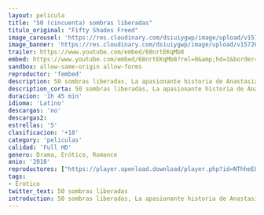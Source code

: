 ```yaml
---
layout: pelicula
title: "50 (cincuenta) sombras liberadas"
titulo_original: "Fifty Shades Freed"
image_carousel: 'https://res.cloudinary.com/dsiuiygwp/image/upload/v1572658295/50-sombras-min_1_mdrp5f.jpg'
image_banner: 'https://res.cloudinary.com/dsiuiygwp/image/upload/v1572658300/50-sombras-min_q4uelq.jpg'
trailer: https://www.youtube.com/embed/68nrtEKqMb8
embed: https://www.youtube.com/embed/68nrtEKqMb8?rel=0&amp;hd=1&border=0&wmode=opaque&enablejsapi=1&modestbranding=1&controls=1&showinfo=1
sandbox: allow-same-origin allow-forms
reproductor: 'fembed'
description: 50 sombras liberadas, La apasionante historia de Anastasia Steele y Christian Grey continúa en ‘Cincuenta sombras liberadas’. Anna y Christian por fin se han casado y ambos se disponen a vivir una apacible y romántica luna de miel en Europa. Pero no todo será tan idílico como ambos tenían planeado. Mientras se encuentran en Europa, les empiezan a llegar noticias de extraños incidentes ocurridos en las propiedades de Grey, ante lo que Christian comenzará a temer por la seguridad de su familia. Además, Christian se sentirá enojado por ciertos comportamientos de Ana durante su viaje, castigándola y dejándola varias marcas en su cuerpo que le harán revolverse la conciencia. Por su parte, Ana se reserva un gran secreto que no será de ningún agrado para Grey. Tercera y última entrega de la saga ‘Cincuenta sombras’, nuevamente protagonizada por Dakota Johnson y Jamie Dornan y dirigida por James Foley bajo la producción de Universal Pictures y de la propia escritora de las novelas, E.L. James.
description_corta: 50 sombras liberadas, La apasionante historia de Anastasia Steele y Christian Grey continúa en ‘Cincuenta sombras liberadas’. Anna y Christian por fin se han casado y ambos se disponen a vivir una apacible y romántica luna de miel en Europa. Pero no
duracion: '1h 45 min'
idioma: 'Latino'
descargas: 'no'
descargas2:
estrellas: '5'
clasificacion: '+18'
category: 'peliculas'
calidad: 'Full HD'
genero: Drama, Erótico, Romance
anio: '2018'
reproductores: ["https://player.openload.download/player.php?id=NThheE8vVlFPWUVQaGo2Y0JxclF0am9NZHV2ME1ubmJ0d0h0WStlQm4zSXh3aGd6aUJRTW4wdGQweXVIOVA5TkdETzdlTmQ4UHJ4N3g2Z3hmK3EwSXc9PQ","https://animekao.club/kaodrive/embed.php?data=mg3fsbn53gr8p2yCHOvkoep7VLP7wym7FsyPb+8JhT5mNSPr9r0uD5nwo7isFLv+S9fQA5kbMXu8mRPGW/++LHxPKg4S+sjYZxO/rtNGjJJ6hvkoEJ4tjGkc+P8k4KZK8FY2IUYvU3om34iGe+Un+mBzA0fH/1LudpSBuvhvSNWPLxLLSFPM1kw5qnMiFmq7KjlJLx8cwdusjTpVPZbi+NWHn2ZcxKlC5xS6zyWZ9C7cG9qcYzlB7XvvkamlatCdY0/TOtJLxJTVSM5RkiSjlnWvTC6T70M9vKWlLhAtXre6xu+Q9zyUzsuc0xkaEVEh0QoF4BQ9/UJx3yuwUG8skLpjpBPn8iWsszLDIu7Z6NRRs+gVN/4K67MpwEMspyW7CCXVSrqJx3EZXtJcuAblwQ==","https://api.cuevana3.io/rr/gd.php?h=ek5lbm9xYWNrS0xJMVp5b21KREk0dFBLbjVkaHhkRGdrOG1jbnBpUnhhS1ZrNENVaGM2bTN0U3luR1dvdVk2Z3pKcU1oS2JPMWRqUDNheDBlTWZVcFptU3FadVkyUT09","https://api.cuevana3.io/stream/index.php?file=ek5lbm9xYWNrS0xJMVp5b21KREk0dFBLbjVkaHhkRGdrOG1jbnBpUnhhS1ZrNENVaGM2bTN0U3luR1dvdVk2Z3pKcU1oS2JPMWRqUDNheDBlTWZVcFptU3FadVkyYURhMDlLYW5walN5ZUxZMHFadnJNZlU","https://api.cuevana3.io/olpremium/gd.php?file=ek5lbm9xYWNrS0xNejZabVlkSFIyTkxQb3BPWDB0UFkwY3lvbjJIRjBPQ1QwNStUck1mVG9kVExvM0djeHA3VnFybXRscUdvMWRXNHRZbU1lYXVUeDg2cGpKVmp4cXpBejYxcGpHYXN5Y3lVeTU1L3JjNnAxdEhUcXBObXlwUFkwcVJqaUtDemxkV3J2WnVNaWJTczFORFRmSWVleHJqTnE5T25mV2FzdGNiU3k0S0FlYzdWd3F1eFk0U0h4cGZGck11Ymk0cTB0c2FwMjZLVm9MdVQxcnZHYklLRWlNbmYxOG1ZYjZ6SDFBPT0"]
tags:
- Erotico
twitter_text: 50 sombras liberadas
introduction: 50 sombras liberadas, La apasionante historia de Anastasia Steele y Christian Grey continúa en ‘Cincuenta sombras liberadas’. Anna y Christian por fin se han casado y ambos se disponen a vivir una apacible y romántica luna de miel en Europa. Pero no
---
```



 








